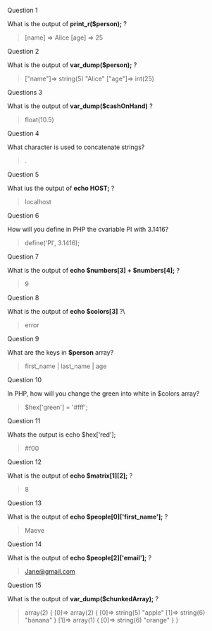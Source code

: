 Question 1

What is the output of **print_r($person);** ?
> [name] => Alice
    [age] => 25

Question 2

What is the output of **var_dump($person);** ?
> ["name"]=>
  string(5) "Alice"
  ["age"]=>
  int(25)

Questions 3

What is the output of **var_dump($cashOnHand)** ?

> float(10.5)

Question 4

What character is used to concatenate strings?

> .

Question 5

What ius the output of **echo HOST;** ?
>localhost

Question 6

How will you define in PHP the cvariable PI with 3.1416?

>define('PI', 3.1416);

Question 7

What is the output of **echo $numbers[3] + $numbers[4];** ?

>9

Question 8

What is the output of **echo $colors[3]** ?\
> error


Question 9

What are the keys in **$person** array?

>first_name | last_name | age

Question 10

In PHP, how will you change the green into white in $colors array?

>$hex['green'] = '#fff';

Question 11

Whats the output is echo $hex['red'];
> #f00


Question 12

What is the output of **echo $matrix[1][2];** ?
> 8


Question 13

What is the output of **echo $people[0]['first_name'];** ?
>Maeve


Question 14

What is the output of **echo $people[2]['email'];** ?
>Jane@gmail.com

Question 15

What is the output of **var_dump($chunkedArray);** ?

>array(2) {
  [0]=>
  array(2) {
    [0]=>
    string(5) "apple"
    [1]=>
    string(6) "banana"
  }
  [1]=>
  array(1) {
    [0]=>
    string(6) "orange"
  }
}